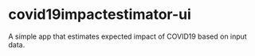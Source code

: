 # covid19impactestimator-ui
A simple app that estimates expected impact of COVID19 based on input data.
